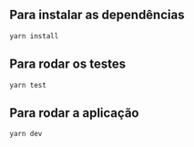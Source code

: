 ## Para instalar as dependências
```
yarn install
```

## Para rodar os testes
```
yarn test
```

## Para rodar a aplicação
```
yarn dev
```
